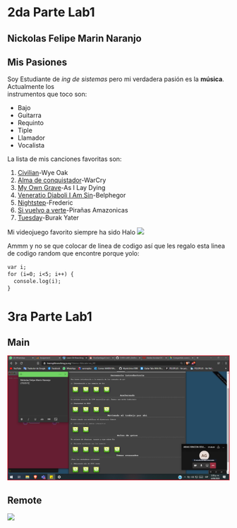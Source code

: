 # 2da Parte Lab1

## Nickolas Felipe Marin Naranjo

## Mis Pasiones


Soy Estudiante de *ing de sistemas* pero mi verdadera pasión es la **música**. Actualmente los\
instrumentos que toco son: 
- Bajo
- Guitarra
- Requinto
- Tiple
- Llamador
- Vocalista

La lista de mis canciones favoritas son:
1. [Civilian](https://www.youtube.com/watch?v=Mssm8Ml5sOo)-Wye Oak
2. [Alma de conquistador](https://www.youtube.com/watch?v=i1N_U5Ip0ng)-WarCry
3. [My Own Grave](https://www.youtube.com/watch?v=Q0wbyQRRQJA)-As I Lay Dying
4. [Veneratio Diaboli I Am Sin](https://www.youtube.com/watch?v=jJ20wJsZKD0)-Belphegor
5. [Nightstep](https://www.youtube.com/watch?v=t_RogQwLq-M)-Frederic
6. [Si vuelvo a verte](https://www.youtube.com/watch?v=tTmpUb5cMEk)-Pirañas Amazonicas
7. [Tuesday](https://www.youtube.com/watch?v=Y1_VsyLAGuk)-Burak Yater

Mi videojuego favorito siempre ha sido Halo
![](http://images1.wikia.nocookie.net/__cb20121009145241/halo/images/a/a1/Halo-4-Box-Art.jpg)

Ammm y no se que colocar de linea de codigo así que les regalo esta linea de codigo random que encontre porque yolo:
```
var i;
for (i=0; i<5; i++) {
  console.log(i);
}
```


# 3ra Parte Lab1

## Main

![](./Photos/Main.png)

## Remote

![](.Photos/Remote.png)
